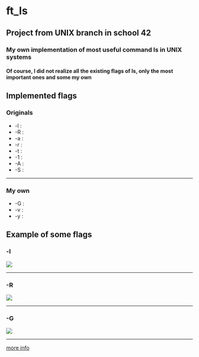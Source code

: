 # ft_ls
## Project from UNIX branch in school 42
### My own implementation of most useful command ls in UNIX systems
#### Of course, I did not realize all the existing flags of ls, only the most important ones and some my own

## Implemented flags
### Originals
* -l : 
* -R : 
* -a : 
* -r : 
* -t : 
* -1 : 
* -A : 
* -S : 
***
### My own
* -G : 
* -v : 
* -y : 

## Example of some flags
### -l
![](https://thumbs.gfycat.com/OptimisticYellowishCatbird-size_restricted.gif)
***
### -R
![](https://thumbs.gfycat.com/ReflectingMeekGadwall-size_restricted.gif)
***
### -G
![](https://gfycat.com/ru/gifs/detail/BiodegradableIllustriousComet)
***
[more info](https://github.com/prippa/ft_ls/blob/master/ft_ls.en.pdf)
